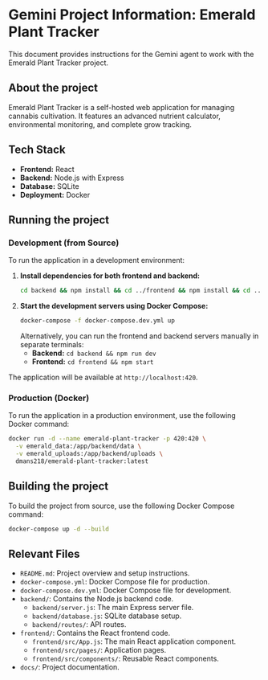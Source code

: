 # Gemini Project Information: Emerald Plant Tracker

This document provides instructions for the Gemini agent to work with the Emerald Plant Tracker project.

## About the project

Emerald Plant Tracker is a self-hosted web application for managing cannabis cultivation. It features an advanced nutrient calculator, environmental monitoring, and complete grow tracking.

## Tech Stack

- **Frontend:** React
- **Backend:** Node.js with Express
- **Database:** SQLite
- **Deployment:** Docker

## Running the project

### Development (from Source)

To run the application in a development environment:

1.  **Install dependencies for both frontend and backend:**
    ```bash
    cd backend && npm install && cd ../frontend && npm install && cd ..
    ```
2.  **Start the development servers using Docker Compose:**
    ```bash
    docker-compose -f docker-compose.dev.yml up
    ```
    Alternatively, you can run the frontend and backend servers manually in separate terminals:
    -   **Backend:** `cd backend && npm run dev`
    -   **Frontend:** `cd frontend && npm start`

The application will be available at `http://localhost:420`.

### Production (Docker)

To run the application in a production environment, use the following Docker command:

```bash
docker run -d --name emerald-plant-tracker -p 420:420 \
  -v emerald_data:/app/backend/data \
  -v emerald_uploads:/app/backend/uploads \
  dmans218/emerald-plant-tracker:latest
```

## Building the project

To build the project from source, use the following Docker Compose command:

```bash
docker-compose up -d --build
```

## Relevant Files

-   `README.md`: Project overview and setup instructions.
-   `docker-compose.yml`: Docker Compose file for production.
-   `docker-compose.dev.yml`: Docker Compose file for development.
-   `backend/`: Contains the Node.js backend code.
    -   `backend/server.js`: The main Express server file.
    -   `backend/database.js`: SQLite database setup.
    -   `backend/routes/`: API routes.
-   `frontend/`: Contains the React frontend code.
    -   `frontend/src/App.js`: The main React application component.
    -   `frontend/src/pages/`: Application pages.
    -   `frontend/src/components/`: Reusable React components.
-   `docs/`: Project documentation.
